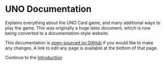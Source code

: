 # UNO Documentation
Explains everything about the UNO Card game, and many additional ways to play the game. This was originally
a huge latex document, which is now being converted to a documentation-style website.

This documentation is [open-sourced on GitHub](https://github.com/imdaveead/uno-docs) if you would like to make
any changes. A link to edit any page is available at the bottom of that page.

Continue to the [Introduction](/introduction)